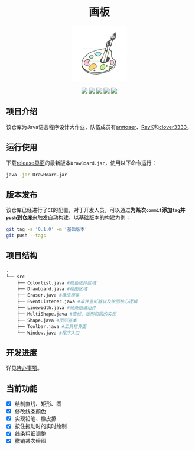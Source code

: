 <h1 align="center">画板</h1>
<p align="center">
<img src="img/logo.png" width="150">
</p>
<p align="center">
<img src="https://img.shields.io/badge/Java-15-orange?style=for-the-badge">
<img src="https://img.shields.io/github/repo-size/amtoaer/java-drawing-board?style=for-the-badge&color=red">
<img src="https://img.shields.io/github/v/release/amtoaer/java-drawing-board?style=for-the-badge">
<img src="https://img.shields.io/github/license/amtoaer/java-drawing-board?style=for-the-badge&color=blueviolet">
<img src="https://img.shields.io/github/workflow/status/amtoaer/java-drawing-board/release?style=for-the-badge">
</p>

## 项目介绍
该仓库为Java语言程序设计大作业，队伍成员有[amtoaer](https://github.com/amtoaer)、[RayK](https://github.com/Ray-Keiyaku)和[clover3333](https://github.com/clover3333)。
## 运行使用
下载[release界面](https://github.com/amtoaer/java-drawing-board/releases)的最新版本`DrawBoard.jar`，使用以下命令运行：
```bash
java -jar DrawBoard.jar
```
## 版本发布
该仓库已经进行了`CI`的配置，对于开发人员，可以通过**为某次`commit`添加`tag`并`push`到仓库**来触发自动构建，以基础版本的构建为例：
```bash
git tag -a '0.1.0' -m '基础版本'
git push --tags
```
## 项目结构
```bash
.
└── src
    ├── Colorlist.java #颜色选择区域
    ├── Drawboard.java #绘图区域
    ├── Eraser.java #橡皮擦类
    ├── EventListener.java #事件监听器以及绘图核心逻辑
    ├── Linewidth.java #线条粗细组件
    ├── MultiShape.java #直线、矩形和圆的实现
    ├── Shape.java #图形基类
    ├── Toolbar.java #工具栏界面
    └── Window.java #程序入口
```
## 开发进度
详见[待办事项](https://github.com/amtoaer/java-drawing-board/projects/1)。
## 当前功能
- [x] 绘制直线、矩形、圆
- [x] 修改线条颜色
- [x] 实现铅笔、橡皮擦
- [x] 按住拖动时的实时绘制
- [x] 线条粗细调整
- [x] 撤销某次绘图